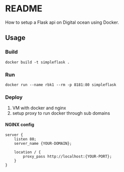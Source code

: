 # README

How to setup a Flask api on Digital ocean using Docker.

## Usage

### Build

`docker build -t simpleflask .`

### Run

`docker run --name rbk1 --rm -p 8181:80 simpleflask`

### Deploy

1. VM with docker and nginx
2. setup proxy to run docker through sub domains

#### NGINX config

```config
server {
    listen 80;
    server_name {YOUR-DOMAIN};

    location / {
        proxy_pass http://localhost:{YOUR-PORT};
    }   
}
```